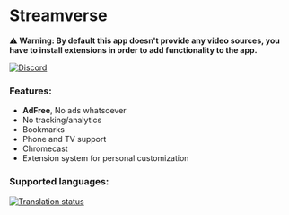 # Streamverse

**⚠️ Warning: By default this app doesn't provide any video sources, you have to install extensions in order to add functionality to the app.**


[![Discord](https://invidget.switchblade.xyz/5Hus6fM)](https://discord.gg/5Hus6fM)

### Features:
+ **AdFree**, No ads whatsoever
+ No tracking/analytics
+ Bookmarks
+ Phone and TV support
+ Chromecast
+ Extension system for personal customization

### Supported languages:
<a href="https://hosted.weblate.org/engage/streamverse/">
  <img src="https://hosted.weblate.org/widgets/streamverse/-/app/multi-auto.svg" alt="Translation status" />
</a>
